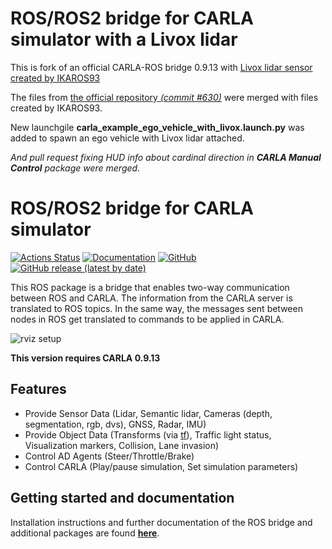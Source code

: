 # ROS/ROS2 bridge for CARLA simulator with a Livox lidar

This is fork of an official CARLA-ROS bridge 0.9.13 with [Livox lidar sensor created by IKAROS93](https://github.com/IKAROS93/Livox_laser_simulation_for_CARLA)

The files from [the official repository *(commit #630)*](https://github.com/carla-simulator/ros-bridge/commit/e9063d97ff5a724f76adbb1b852dc71da1dcfeec) were merged with files created by IKAROS93.

New launchgile **carla_example_ego_vehicle_with_livox.launch.py** was added to spawn an ego vehicle with Livox lidar attached.

*And pull request fixing HUD info about cardinal direction in **CARLA Manual Control** package were merged.*



# ROS/ROS2 bridge for CARLA simulator

[![Actions Status](https://github.com/carla-simulator/ros-bridge/workflows/CI/badge.svg)](https://github.com/carla-simulator/ros-bridge)
[![Documentation](https://readthedocs.org/projects/carla/badge/?version=latest)](http://carla.readthedocs.io)
[![GitHub](https://img.shields.io/github/license/carla-simulator/ros-bridge)](https://github.com/carla-simulator/ros-bridge/blob/master/LICENSE)
[![GitHub release (latest by date)](https://img.shields.io/github/v/release/carla-simulator/ros-bridge)](https://github.com/carla-simulator/ros-bridge/releases/latest)

 This ROS package is a bridge that enables two-way communication between ROS and CARLA. The information from the CARLA server is translated to ROS topics. In the same way, the messages sent between nodes in ROS get translated to commands to be applied in CARLA.

![rviz setup](./docs/images/ad_demo.png "AD Demo")

**This version requires CARLA 0.9.13**

## Features

- Provide Sensor Data (Lidar, Semantic lidar, Cameras (depth, segmentation, rgb, dvs), GNSS, Radar, IMU)
- Provide Object Data (Transforms (via [tf](http://wiki.ros.org/tf)), Traffic light status, Visualization markers, Collision, Lane invasion)
- Control AD Agents (Steer/Throttle/Brake)
- Control CARLA (Play/pause simulation, Set simulation parameters)

## Getting started and documentation

Installation instructions and further documentation of the ROS bridge and additional packages are found [__here__](https://carla.readthedocs.io/projects/ros-bridge/en/latest/).
